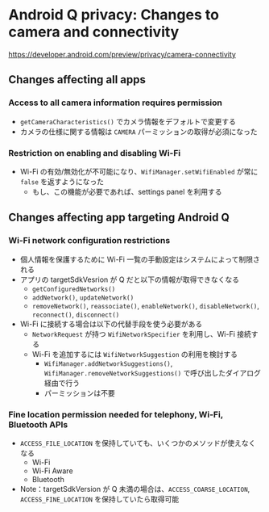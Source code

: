 # Android Q privacy: Changes to camera and connectivity

https://developer.android.com/preview/privacy/camera-connectivity

## Changes affecting all apps

### Access to all camera information requires permission

* `getCameraCharacteristics()` でカメラ情報をデフォルトで変更する
* カメラの仕様に関する情報は `CAMERA` パーミッションの取得が必須になった

### Restriction on enabling and disabling Wi-Fi

* Wi-Fi の有効/無効化が不可能になり、`WifiManager.setWifiEnabled` が常に `false` を返すようになった
  * もし、この機能が必要であれば、settings panel を利用する

## Changes affecting app targeting Android Q

### Wi-Fi network configuration restrictions

* 個人情報を保護するために Wi-Fi 一覧の手動設定はシステムによって制限される
* アプリの targetSdkVesrion が Q だと以下の情報が取得できなくなる
  * `getConfiguredNetworks()`
  * `addNetwork()`, `updateNetwork()`
  * `removeNetwork()`, `reassociate()`, `enableNetwork()`, `disableNetwork()`, `reconnect()`, `disconnect()`
* Wi-Fi に接続する場合は以下の代替手段を使う必要がある
  * `NetworkRequest` が持つ `WifiNetworkSpecifier` を利用し、Wi-Fi 接続する
  * Wi-Fi を追加するには `WifiNetworkSuggestion` の利用を検討する
    * `WifiManager.addNetworkSuggestions()`, `WifiManager.removeNetworkSuggestions()` で呼び出したダイアログ経由で行う
    * パーミッションは不要

### Fine location permission needed for telephony, Wi-Fi, Bluetooth APIs

* `ACCESS_FILE_LOCATION` を保持していても、いくつかのメソッドが使えなくなる
  * Wi-Fi
  * Wi-Fi Aware
  * Bluetooth
* Note：targetSdkVersion が Q 未満の場合は、`ACCESS_COARSE_LOCATION`, `ACCESS_FINE_LOCATION` を保持していたら取得可能
